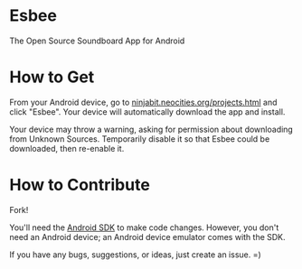 Esbee
=====

The Open Source Soundboard App for Android

How to Get
==========

From your Android device, go to [ninjabit.neocities.org/projects.html](ninjabit.neocities.org/projects.html) and click "Esbee". Your device will automatically download the app and install. 

Your device may throw a warning, asking for permission about downloading from Unknown Sources. Temporarily disable it so that Esbee could be downloaded, then re-enable it. 

How to Contribute
=================

Fork! 

You'll need the [Android SDK](http://developer.android.com/sdk/index.html) to make code changes. However, you don't need an Android device; an Android device emulator comes with the SDK. 

If you have any bugs, suggestions, or ideas, just create an issue. =)
